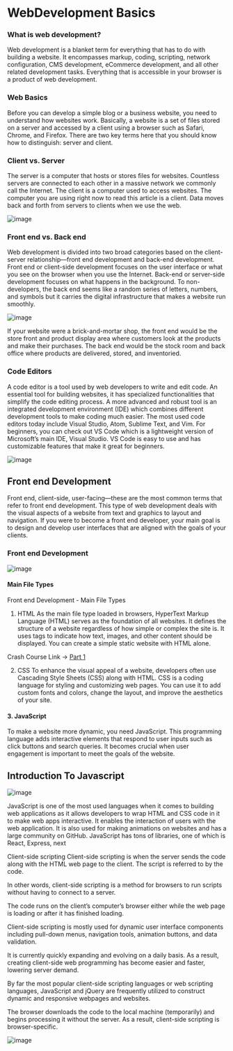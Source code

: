 # WebDevelopment Basics

### What is web development?
Web development is a blanket term for everything that has to do with building a website. It encompasses markup, coding, scripting, network configuration, CMS development, eCommerce development, and all other related development tasks. Everything that is accessible in your browser is a product of web development.

### Web Basics
Before you can develop a simple blog or a business website, you need to understand how websites work. Basically, a website is a set of files stored on a server and accessed by a client using a browser such as Safari, Chrome, and Firefox. There are two key terms here that you should know how to distinguish: server and client.

### Client vs. Server
The server is a computer that hosts or stores files for websites. Countless servers are connected to each other in a massive network we commonly call the Internet. The client is a computer used to access websites. The computer you are using right now to read this article is a client. Data moves back and forth from servers to clients when we use the web.

![image](https://github.com/prem18git/webdevelopment-level-2/assets/131329044/cd55460e-06e3-4121-a4dc-90860e70efe1)

### Front end vs. Back end
Web development is divided into two broad categories based on the client-server relationship—front end development and back-end development. Front end or client-side development focuses on the user interface or what you see on the browser when you use the Internet. Back-end or server-side development focuses on what happens in the background. To non-developers, the back end seems like a random series of letters, numbers, and symbols but it carries the digital infrastructure that makes a website run smoothly.

![image](https://github.com/prem18git/webdevelopment-level-2/assets/131329044/043784e0-7d89-45fa-b0fb-687241cc6cf2)

If your website were a brick-and-mortar shop, the front end would be the store front and product display area where customers look at the products and make their purchases. The back end would be the stock room and back office where products are delivered, stored, and inventoried.

### Code Editors
A code editor is a tool used by web developers to write and edit code. An essential tool for building websites, it has specialized functionalities that simplify the code editing process. A more advanced and robust tool is an integrated development environment (IDE) which combines different development tools to make coding much easier.
The most used code editors today include Visual Studio, Atom, Sublime Text, and Vim. For beginners, you can check out VS Code which is a lightweight version of Microsoft’s main IDE, Visual Studio. VS Code is easy to use and has customizable features that make it great for beginners.

![image](https://github.com/prem18git/webdevelopment-level-2/assets/131329044/5248c68d-5b09-4265-b563-e356e62c7df3)

## Front end Development
Front end, client-side, user-facing—these are the most common terms that refer to front end development. This type of web development deals with the visual aspects of a website from text and graphics to layout and navigation. If you were to become a front end developer, your main goal is to design and develop user interfaces that are aligned with the goals of your clients.


### Front end Development

![image](https://github.com/prem18git/webdevelopment-level-2/assets/131329044/b0f84e97-41ca-467d-b3d0-ab0af5a512e6)

#### Main File Types
Front end Development - Main File Types
1. HTML
As the main file type loaded in browsers, HyperText Markup Language (HTML) serves as the foundation of all websites. It defines the structure of a website regardless of how simple or complex the site is. It uses tags to indicate how text, images, and other content should be displayed. You can create a simple static website with HTML alone.

Crash Course Link -> [Part 1](https://www.youtube.com/watch?v=JLKy8apeLac&list=PL2kSRH_DmWVbKFpYn3drI8Qf66ZpvZ_3L&index=2)


2. CSS
To enhance the visual appeal of a website, developers often use Cascading Style Sheets (CSS) along with HTML. CSS is a coding language for styling and customizing web pages. You can use it to add custom fonts and colors, change the layout, and improve the aesthetics of your site.

#### 3. JavaScript
To make a website more dynamic, you need JavaScript. This programming language adds interactive elements that respond to user inputs such as click buttons and search queries. It becomes crucial when user engagement is important to meet the goals of the website. 

## Introduction To Javascript 

![image](https://github.com/prem18git/webdevelopment-level-2/assets/131329044/88ba9d76-b8db-47a8-8196-010b209976d0)

JavaScript is one of the most used languages when it comes to building web applications as it allows developers to wrap HTML and CSS code in it to make web apps interactive. It enables the interaction of users with the web application. It is also used for making animations on websites and has a large community on GitHub. JavaScript has tons of libraries, one of which is React, Express, next

Client-side scripting
Client-side scripting is when the server sends the code along with the HTML web page to the client. The script is referred to by the code.

In other words, client-side scripting is a method for browsers to run scripts without having to connect to a server.

The code runs on the client’s computer’s browser either while the web page is loading or after it has finished loading.

Client-side scripting is mostly used for dynamic user interface components including pull-down menus, navigation tools, animation buttons, and data validation.

It is currently quickly expanding and evolving on a daily basis. As a result, creating client-side web programming has become easier and faster, lowering server demand.

By far the most popular client-side scripting languages or web scripting languages, JavaScript and jQuery are frequently utilized to construct dynamic and responsive webpages and websites.

The browser downloads the code to the local machine (temporarily) and begins processing it without the server. As a result, client-side scripting is browser-specific.

![image](https://github.com/prem18git/webdevelopment-level-2/assets/131329044/f620d737-770d-4de1-9519-58c3280bd8a9)
